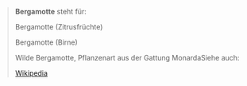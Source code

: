> **Bergamotte** steht für:
>
> 
>
> Bergamotte (Zitrusfrüchte)
>
> Bergamotte (Birne)
>
> Wilde Bergamotte, Pflanzenart aus der Gattung MonardaSiehe auch:
>
> [Wikipedia](https://de.wikipedia.org/wiki/Bergamotte)